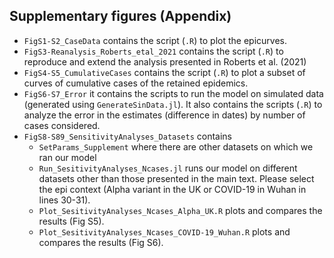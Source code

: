 ## Supplementary figures (Appendix)

- `FigS1-S2_CaseData` contains the script (`.R`) to plot the epicurves.
- `FigS3-Reanalysis_Roberts_etal_2021` contains the script (`.R`) to reproduce and extend the analysis presented in Roberts et al. (2021)
- `FigS4-S5_CumulativeCases` contains the script (`.R`) to plot a subset of curves of cumulative cases of the retained epidemics.
- `FigS6-S7_Error` it contains the scripts to run the model on simulated data (generated using `GenerateSinData.jl`). It also contains the scripts (`.R`) to analyze the error in the estimates (difference in dates) by number of cases considered.
- `FigS8-S89_SensitivityAnalyses_Datasets` contains
    - `SetParams_Supplement` where there are other datasets on which we ran our model 
    - `Run_SesitivityAnalyses_Ncases.jl` runs our model on different datasets other than those presented in the main text. Please select the epi context (Alpha variant in the UK or COVID-19 in Wuhan in lines 30-31).
    - `Plot_SesitivityAnalyses_Ncases_Alpha_UK.R` plots and compares the results (Fig S5).
    - `Plot_SesitivityAnalyses_Ncases_COVID-19_Wuhan.R` plots and compares the results (Fig S6).
